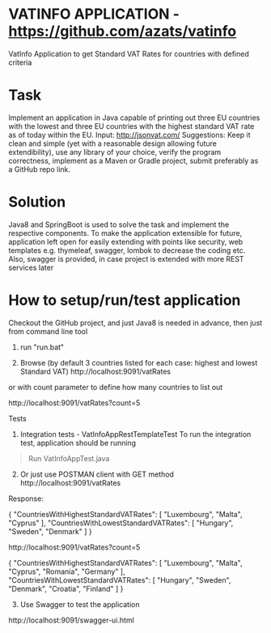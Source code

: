 # VATINFO APPLICATION - https://github.com/azats/vatinfo
 VatInfo Application to get Standard VAT Rates for countries with defined   criteria
 
# Task
Implement an application in Java capable of printing out three EU countries with the lowest and three EU countries with 
the highest standard VAT rate as of today within the EU.  Input: http://jsonvat.com/
Suggestions: Keep it clean and simple (yet with a reasonable design allowing future extendibility), use any library of your choice, 
verify the program correctness, implement as a Maven or Gradle project, submit preferably as a GitHub repo link.

# Solution 
Java8 and SpringBoot is used to solve the task and implement the respective components. To make the application extensible for future,  application left open for easily extending with points like security, web templates e.g. thymeleaf, swagger,  lombok to decrease the coding etc.  Also, swagger is provided, in case project is extended with more REST services later


# How to setup/run/test application
Checkout the GitHub project, and just Java8 is needed in advance, then just from command line tool 

1. run "run.bat"  

2. Browse (by default 3 countries listed for each case: highest and lowest Standard VAT)
http://localhost:9091/vatRates

or with count parameter to define how many countries to list out  

http://localhost:9091/vatRates?count=5


Tests

1. Integration tests  - VatInfoAppRestTemplateTest
To run the integration test, application should be running 
> Run VatInfoAppTest.java 
 

2. Or just use POSTMAN client  with GET method 
http://localhost:9091/vatRates

Response:

{
    "CountriesWithHighestStandardVATRates": [
        "Luxembourg",
        "Malta",
        "Cyprus"
    ],
    "CountriesWithLowestStandardVATRates": [
        "Hungary",
        "Sweden",
        "Denmark"
    ]
}


http://localhost:9091/vatRates?count=5

{
    "CountriesWithHighestStandardVATRates": [
        "Luxembourg",
        "Malta",
        "Cyprus",
        "Romania",
        "Germany"
    ],
    "CountriesWithLowestStandardVATRates": [
        "Hungary",
        "Sweden",
        "Denmark",
        "Croatia",
        "Finland"
    ]
}


3. Use Swagger to test the application

http://localhost:9091/swagger-ui.html

  
